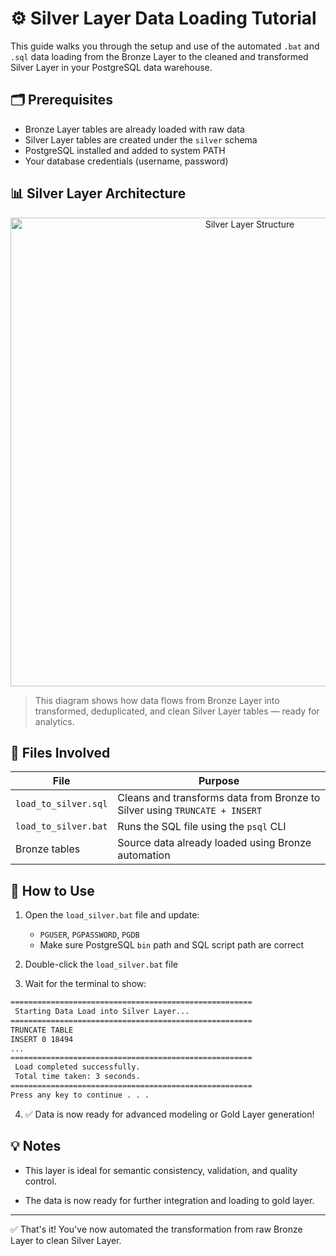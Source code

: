 # ⚙️ Silver Layer Data Loading Tutorial

This guide walks you through the setup and use of the automated `.bat` and `.sql` data loading from the Bronze Layer to the cleaned and transformed Silver Layer in your PostgreSQL data warehouse.

## 🗂 Prerequisites

- Bronze Layer tables are already loaded with raw data
- Silver Layer tables are created under the `silver` schema
- PostgreSQL installed and added to system PATH
- Your database credentials (username, password)

## 📊 Silver Layer Architecture

<p align="center">
  <img src="https://github.com/ShashwatAnalyst/SQL-Data-Warehouse-Project/blob/main/docs/silver-layer-diagram.png?raw=true" alt="Silver Layer Structure" width="750"/>
</p>

> This diagram shows how data flows from Bronze Layer into transformed, deduplicated, and clean Silver Layer tables — ready for analytics.

## 📝 Files Involved

<div align="center">

| File               | Purpose                                                                |
|--------------------|------------------------------------------------------------------------|
| `load_to_silver.sql` | Cleans and transforms data from Bronze to Silver using `TRUNCATE + INSERT` |
| `load_to_silver.bat`    | Runs the SQL file using the `psql` CLI                                |
| Bronze tables        | Source data already loaded using Bronze automation                   |

</div>

## 🚀 How to Use

1. Open the `load_silver.bat` file and update:
   - `PGUSER`, `PGPASSWORD`, `PGDB`
   - Make sure PostgreSQL `bin` path and SQL script path are correct

2. Double-click the `load_silver.bat` file

3. Wait for the terminal to show:
```bat
======================================================
 Starting Data Load into Silver Layer...
======================================================
TRUNCATE TABLE
INSERT 0 18494
...
======================================================
 Load completed successfully.
 Total time taken: 3 seconds.
======================================================
Press any key to continue . . .
```

4. ✅ Data is now ready for advanced modeling or Gold Layer generation!

## 💡 Notes

- This layer is ideal for semantic consistency, validation, and quality control.

- The data is now ready for further integration and loading to gold layer.

---
✅ That's it! You've now automated the transformation from raw Bronze Layer to clean Silver Layer.
